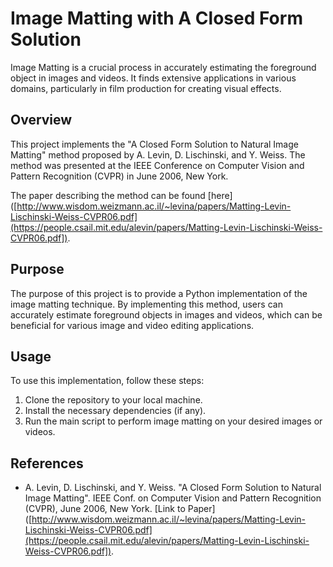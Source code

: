 # Image Matting with A Closed Form Solution

Image Matting is a crucial process in accurately estimating the foreground object in images and videos. It finds extensive applications in various domains, particularly in film production for creating visual effects.

## Overview
This project implements the "A Closed Form Solution to Natural Image Matting" method proposed by A. Levin, D. Lischinski, and Y. Weiss. The method was presented at the IEEE Conference on Computer Vision and Pattern Recognition (CVPR) in June 2006, New York.

The paper describing the method can be found [here]([http://www.wisdom.weizmann.ac.il/~levina/papers/Matting-Levin-Lischinski-Weiss-CVPR06.pdf](https://people.csail.mit.edu/alevin/papers/Matting-Levin-Lischinski-Weiss-CVPR06.pdf]).

## Purpose
The purpose of this project is to provide a Python implementation of the image matting technique. By implementing this method, users can accurately estimate foreground objects in images and videos, which can be beneficial for various image and video editing applications.

## Usage
To use this implementation, follow these steps:
1. Clone the repository to your local machine.
2. Install the necessary dependencies (if any).
3. Run the main script to perform image matting on your desired images or videos.

## References
- A. Levin, D. Lischinski, and Y. Weiss. "A Closed Form Solution to Natural Image Matting". IEEE Conf. on Computer Vision and Pattern Recognition (CVPR), June 2006, New York. [Link to Paper]([http://www.wisdom.weizmann.ac.il/~levina/papers/Matting-Levin-Lischinski-Weiss-CVPR06.pdf](https://people.csail.mit.edu/alevin/papers/Matting-Levin-Lischinski-Weiss-CVPR06.pdf]).

